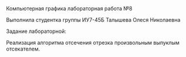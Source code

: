 Компьютерная графика лабораторная работа №8

Выполнила студентка группы ИУ7-45Б Талышева Олеся Николаевна

Задание лабораторной:

Реализация алгоритма отсечения отрезка произвольным выпуклым отсекателем.
